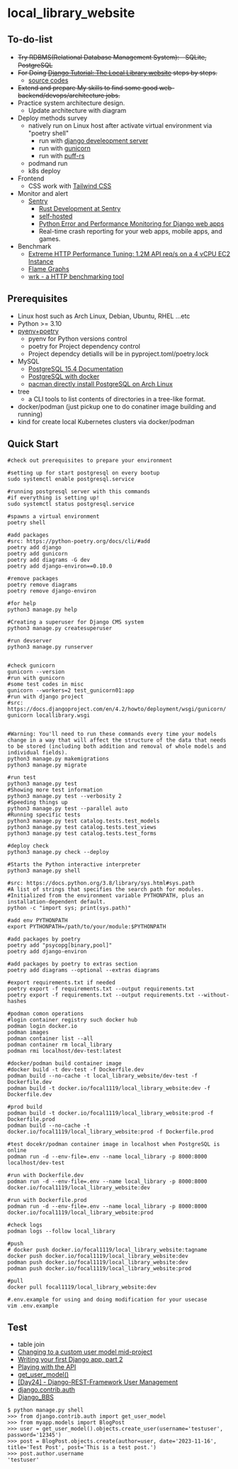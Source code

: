 # local_library_website

## To-do-list

* ~~Try RDBMS(Relational Database Management System):　SQLite, PostgreSQL~~
* ~~For Doing [Django Tutorial: The Local Library website](https://developer.mozilla.org/en-US/docs/Learn/Server-side/Django) steps by steps.~~
    * [source codes](https://github.com/mdn/django-locallibrary-tutorial/tree/main)
* ~~Extend and prepare My skills to find some good web-backend/devops/architecture jobs.~~
* Practice system architecture design.
    * Update architecture with diagram
* Deploy methods survey
    * natively run on Linux host after activate virtual environment via "poetry shell"
        * run with [django develeopment server](https://docs.djangoproject.com/en/4.2/intro/tutorial01/#the-development-server)
        * run with [gunicorn](https://docs.djangoproject.com/en/4.2/howto/deployment/wsgi/gunicorn/)
        * run with [puff-rs](https://docs.rs/puff-rs/0.1.8/puff_rs/#puff--django)            
    * podmand run
    * k8s deploy
* Frontend    
    * CSS work with [Tailwind CSS](https://tailwindcss.com/docs/installation)
* Monitor and alert
    * [Sentry](https://github.com/getsentry)
        * [Rust Development at Sentry](https://develop.sentry.dev/rust/)
        * [self-hosted](https://develop.sentry.dev/self-hosted/)
        * [Python Error and Performance Monitoring for Django web apps](https://sentry.io/for/python/?original_referrer=https%3A%2F%2Fgithub.com%2F&platform=sentry.python.django)
        * Real-time crash reporting for your web apps, mobile apps, and games.
* Benchmark
    * [Extreme HTTP Performance Tuning: 1.2M API req/s on a 4 vCPU EC2 Instance](https://talawah.io/blog/extreme-http-performance-tuning-one-point-two-million/)
    * [Flame Graphs](https://www.brendangregg.com/flamegraphs.html)
    * [wrk - a HTTP benchmarking tool](https://github.com/wg/wrk)

## Prerequisites

* Linux host such as Arch Linux, Debian, Ubuntu, RHEL ...etc
* Python >= 3.10
* [pyenv+poetry](https://github.com/hong539/setup_dev_environment/blob/main/programming_languages/python/python.md#usage-with-pyenvpoetry)
    * pyenv for Python versions control
    * poetry for Project dependency control
    * Project dependcy detialls will be in pyproject.toml/poetry.lock
* MySQL
    * [PostgreSQL 15.4 Documentation](https://www.postgresql.org/docs/15/index.html)
    * [PostgreSQL with docker](https://hub.docker.com/_/postgres)
    * [pacman directly install PostgreSQL on Arch Linux](https://wiki.archlinux.org/title/PostgreSQL)
* tree
    * a CLI tools to list contents of directories in a tree-like format.
* docker/podman (just pickup one to do conatiner image building and running)
* kind for create local Kubernetes clusters via docker/podman

## Quick Start

```shell
#check out prerequisites to prepare your environment

#setting up for start postgresql on every bootup
sudo systemctl enable postgresql.service

#running postgresql server with this commands
#if everything is setting up!
sudo systemctl status postgresql.service

#spawns a virtual environment
poetry shell

#add packages
#src: https://python-poetry.org/docs/cli/#add
poetry add django
poetry add gunicorn
poetry add diagrams -G dev
poetry add django-environ==0.10.0

#remove packages
poetry remove diagrams
poetry remove django-environ

#for help
python3 manage.py help

#Creating a superuser for Django CMS system
python3 manage.py createsuperuser

#run devserver
python3 manage.py runserver


#check gunicorn
gunicorn --version
#run with gunicorn
#some test codes in misc
gunicorn --workers=2 test_gunicorn01:app
#run with django project
#src: https://docs.djangoproject.com/en/4.2/howto/deployment/wsgi/gunicorn/
gunicorn locallibrary.wsgi


#Warning: You'll need to run these commands every time your models change in a way that will affect the structure of the data that needs to be stored (including both addition and removal of whole models and individual fields).
python3 manage.py makemigrations
python3 manage.py migrate

#run test
python3 manage.py test
#Showing more test information
python3 manage.py test --verbosity 2
#Speeding things up
python3 manage.py test --parallel auto
#Running specific tests
python3 manage.py test catalog.tests.test_models
python3 manage.py test catalog.tests.test_views
python3 manage.py test catalog.tests.test_forms

#deploy check
python3 manage.py check --deploy

#Starts the Python interactive interpreter
python3 manage.py shell

#src: https://docs.python.org/3.8/library/sys.html#sys.path
#A list of strings that specifies the search path for modules. 
#Initialized from the environment variable PYTHONPATH, plus an installation-dependent default.
python -c "import sys; print(sys.path)"

#add env PYTHONPATH
export PYTHONPATH=/path/to/your/module:$PYTHONPATH

#add packages by poetry
poetry add "psycopg[binary,pool]"
poetry add django-environ

#add packages by poetry to extras section
poetry add diagrams --optional --extras diagrams

#export requirements.txt if needed
poetry export -f requirements.txt --output requirements.txt
poetry export -f requirements.txt --output requirements.txt --without-hashes

#podman comon operations
#login container registry such docker hub
podman login docker.io
podman images
podman container list --all
podman container rm local_library
podman rmi localhost/dev-test:latest

#docker/podman build container image
#docker build -t dev-test -f Dockerfile.dev
podman build --no-cache -t local_library_website/dev-test -f Dockerfile.dev
podman build -t docker.io/focal1119/local_library_website:dev -f Dockerfile.dev

#prod build
podman build -t docker.io/focal1119/local_library_website:prod -f Dockerfile.prod
podman build --no-cache -t docker.io/focal1119/local_library_website:prod -f Dockerfile.prod

#test docekr/podman container image in localhost when PostgreSQL is online
podman run -d --env-file=.env --name local_library -p 8000:8000 localhost/dev-test

#run with Dockerfile.dev
podman run -d --env-file=.env --name local_library -p 8000:8000 docker.io/focal1119/local_library_website:dev

#run with Dockerfile.prod
podman run -d --env-file=.env --name local_library -p 8000:8000 docker.io/focal1119/local_library_website:prod

#check logs
podman logs --follow local_library

#push
# docker push docker.io/focal1119/local_library_website:tagname
docker push docker.io/focal1119/local_library_website:dev
podman push docker.io/focal1119/local_library_website:dev
podman push docker.io/focal1119/local_library_website:prod

#pull
docker pull focal1119/local_library_website:dev

#.env.example for using and doing modification for your usecase
vim .env.example
```

## Test

* table join
* [Changing to a custom user model mid-project](https://docs.djangoproject.com/en/4.2/topics/auth/customizing/#changing-to-a-custom-user-model-mid-project)
* [Writing your first Django app, part 2](https://docs.djangoproject.com/en/4.2/intro/tutorial02/)
* [Playing with the API](https://docs.djangoproject.com/en/4.2/intro/tutorial02/#playing-with-the-api)
* [get_user_model()](https://docs.djangoproject.com/en/4.2/topics/auth/customizing/#django.contrib.auth.get_user_model)
* [[Day24] - Django-REST-Framework User Management](https://ithelp.ithome.com.tw/articles/10278976)
* [django.contrib.auth](https://docs.djangoproject.com/en/4.2/ref/contrib/auth/)
* [Django_BBS](https://github.com/devbruce/Django_BBS)

```shell
$ python manage.py shell
>>> from django.contrib.auth import get_user_model
>>> from myapp.models import BlogPost
>>> user = get_user_model().objects.create_user(username='testuser', password='12345')
>>> post = BlogPost.objects.create(author=user, date='2023-11-16', title='Test Post', post='This is a test post.')
>>> post.author.username
'testuser'
```